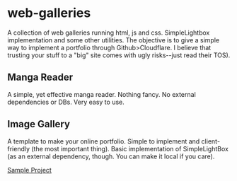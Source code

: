 # web-galleries

A collection of web galleries running html, js and css. SimpleLightbox implementation and some other utilities.
The objective is to give a simple way to implement a portfolio through Github>Cloudflare.
I believe that trusting your stuff to a "big" site comes with ugly risks--just read their TOS).

## Manga Reader
A simple, yet effective manga reader.
Nothing fancy. No external dependencies or DBs.
Very easy to use.

## Image Gallery
A template to make your online portfolio.
Simple to implement and client-friendly (the most important thing).
Basic implementation of SimpleLightBox (as an external dependency, though. You can make it local if you care).

[Sample Project](https://www.motokipaulo.com)

